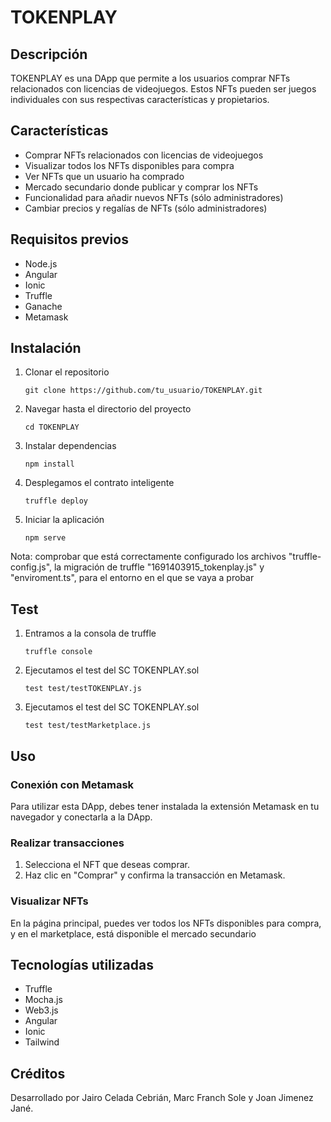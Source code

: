 # TOKENPLAY

## Descripción

TOKENPLAY es una DApp que permite a los usuarios comprar NFTs relacionados con licencias de videojuegos. Estos NFTs pueden ser juegos individuales con sus respectivas características y propietarios.

## Características

- Comprar NFTs relacionados con licencias de videojuegos
- Visualizar todos los NFTs disponibles para compra
- Ver NFTs que un usuario ha comprado
- Mercado secundario donde publicar y comprar los NFTs
- Funcionalidad para añadir nuevos NFTs (sólo administradores)
- Cambiar precios y regalías de NFTs (sólo administradores)

## Requisitos previos

- Node.js
- Angular
- Ionic
- Truffle
- Ganache
- Metamask

## Instalación

1. Clonar el repositorio
   ```
   git clone https://github.com/tu_usuario/TOKENPLAY.git
   ```
2. Navegar hasta el directorio del proyecto
   ```
   cd TOKENPLAY
   ```
3. Instalar dependencias
   ```
   npm install
   ```
4. Desplegamos el contrato inteligente
   ```
   truffle deploy
   ```
5. Iniciar la aplicación
   ```
   npm serve
   ```
Nota: comprobar que está correctamente configurado los archivos "truffle-config.js", la migración de truffle "1691403915_tokenplay.js" y "enviroment.ts", para el entorno en el que se vaya a probar

## Test
1. Entramos a la consola de truffle
   ```
   truffle console
   ```
2. Ejecutamos el test del SC TOKENPLAY.sol
   ```
   test test/testTOKENPLAY.js
   ```
3. Ejecutamos el test del SC TOKENPLAY.sol
   ```
   test test/testMarketplace.js
   ```

## Uso

### Conexión con Metamask

Para utilizar esta DApp, debes tener instalada la extensión Metamask en tu navegador y conectarla a la DApp.

### Realizar transacciones

1. Selecciona el NFT que deseas comprar.
2. Haz clic en "Comprar" y confirma la transacción en Metamask.

### Visualizar NFTs

En la página principal, puedes ver todos los NFTs disponibles para compra, y en el marketplace, está disponible el mercado secundario

## Tecnologías utilizadas

- Truffle
- Mocha.js
- Web3.js
- Angular
- Ionic
- Tailwind

## Créditos

Desarrollado por Jairo Celada Cebrián, Marc Franch Sole y Joan Jimenez Jané.
